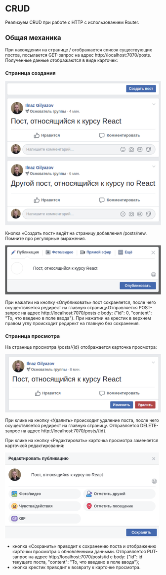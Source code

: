 # CRUD

Реализуем CRUD при работе с HTTP с использованием Router.

## Общая механика

При нахождении на странице / отображается список существующих постов, посылается GET-запрос на адрес http://localhost:7070/posts. Полученные данные отображаются в виде карточек:

### Страница создания

![main page](public/main.png)

Кнопка «Создать пост» ведёт на страницу добавления /posts/new. Помните про регулярные выражения.

![new post](public/new.png)

При нажатии на кнопку «Опубликовать» пост сохраняется, после чего осуществляется редирект на главную страницу.Отправляется POST-запрос на адрес http://localhost:7070/posts с body: {"id": 0, "content": "То, что введено в поле ввода"}. При нажатии на крестик в верхнем правом углу происходит редирект на главную без сохранения.

### Страница просмотра

На странице просмотра /posts/{id} отображается карточка просмотра:

![view post](public/view.png)

При клике на кнопку «Удалить» происходит удаление поста, после чего осуществляется редирект на главную страницу. Отправляется DELETE-запрос на адрес http://localhost:7070/posts/{id}.

При клике на кнопку «Редактировать» карточка просмотра заменяется карточкой редактирования:

![edit post](public/edit.png)

-  кнопка «Сохранить» приводит к сохранению поста и отображению карточки просмотра с обновлёнными данными. Отправляется PUT-запрос на адрес http://localhost:7070/posts/id с body: {"id": id текущего поста, "content": "То, что введено в поле ввода"};
-  кнопка крестик приводит к возврату к карточке просмотра.

